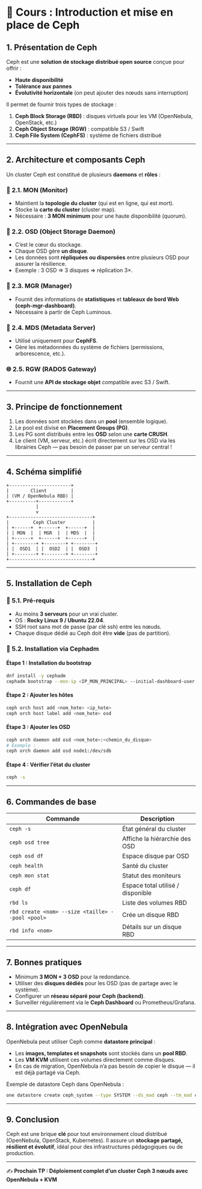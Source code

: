 # 📘 Cours : Introduction et mise en place de Ceph

## 1. Présentation de Ceph

Ceph est une **solution de stockage distribué open source** conçue pour offrir :
- **Haute disponibilité**
- **Tolérance aux pannes**
- **Évolutivité horizontale** (on peut ajouter des nœuds sans interruption)

Il permet de fournir trois types de stockage :
1. **Ceph Block Storage (RBD)** : disques virtuels pour les VM (OpenNebula, OpenStack, etc.)
2. **Ceph Object Storage (RGW)** : compatible S3 / Swift
3. **Ceph File System (CephFS)** : système de fichiers distribué

---

## 2. Architecture et composants Ceph

Un cluster Ceph est constitué de plusieurs **daemons** et **rôles** :

### 🧱 2.1. MON (Monitor)
- Maintient la **topologie du cluster** (qui est en ligne, qui est mort).
- Stocke la **carte du cluster** (cluster map).
- Nécessaire : **3 MON minimum** pour une haute disponibilité (quorum).

### 💾 2.2. OSD (Object Storage Daemon)
- C’est le cœur du stockage.
- Chaque OSD gère **un disque**.
- Les données sont **répliquées ou dispersées** entre plusieurs OSD pour assurer la résilience.
- Exemple : 3 OSD ⇒ 3 disques ⇒ réplication 3×.

### 🧠 2.3. MGR (Manager)
- Fournit des informations de **statistiques** et **tableaux de bord Web (ceph-mgr-dashboard)**.
- Nécessaire à partir de Ceph Luminous.

### 📁 2.4. MDS (Metadata Server)
- Utilisé uniquement pour **CephFS**.
- Gère les métadonnées du système de fichiers (permissions, arborescence, etc.).

### 🌐 2.5. RGW (RADOS Gateway)
- Fournit une **API de stockage objet** compatible avec S3 / Swift.

---

## 3. Principe de fonctionnement

1. Les données sont stockées dans un **pool** (ensemble logique).
2. Le pool est divisé en **Placement Groups (PG)**.
3. Les PG sont distribués entre les **OSD** selon une **carte CRUSH**.
4. Le client (VM, serveur, etc.) écrit directement sur les OSD via les librairies Ceph — pas besoin de passer par un serveur central !

---

## 4. Schéma simplifié

```
+-----------------------+
|        Client         |
| (VM / OpenNebula RBD) |
+----------+------------+
           |
           v
+-------------------------------+
|         Ceph Cluster          |
| +------+  +------+  +------+  |
| | MON  |  | MGR  |  | MDS  |  |
| +------+  +------+  +------+  |
| +--------+ +--------+ +--------+
| |  OSD1  | |  OSD2  | |  OSD3  |
| +--------+ +--------+ +--------+
+-------------------------------+
```

---

## 5. Installation de Ceph

### 🔧 5.1. Pré-requis
- Au moins **3 serveurs** pour un vrai cluster.
- OS : **Rocky Linux 9 / Ubuntu 22.04**.
- SSH root sans mot de passe (par clé ssh) entre les nœuds.
- Chaque disque dédié au Ceph doit être **vide** (pas de partition).

### 🔩 5.2. Installation via Cephadm

#### Étape 1 : Installation du bootstrap
```bash
dnf install -y cephadm
cephadm bootstrap --mon-ip <IP_MON_PRINCIPAL> --initial-dashboard-user admin --initial-dashboard-password admin
```

#### Étape 2 : Ajouter les hôtes
```bash
ceph orch host add <nom_hote> <ip_hote>
ceph orch host label add <nom_hote> osd
```

#### Étape 3 : Ajouter les OSD
```bash
ceph orch daemon add osd <nom_hote>:<chemin_du_disque>
# Exemple :
ceph orch daemon add osd node1:/dev/sdb
```

#### Étape 4 : Vérifier l’état du cluster
```bash
ceph -s
```

---

## 6. Commandes de base

| Commande | Description |
|-----------|-------------|
| `ceph -s` | État général du cluster |
| `ceph osd tree` | Affiche la hiérarchie des OSD |
| `ceph osd df` | Espace disque par OSD |
| `ceph health` | Santé du cluster |
| `ceph mon stat` | Statut des moniteurs |
| `ceph df` | Espace total utilisé / disponible |
| `rbd ls` | Liste des volumes RBD |
| `rbd create <nom> --size <taille> --pool <pool>` | Crée un disque RBD |
| `rbd info <nom>` | Détails sur un disque RBD |

---

## 7. Bonnes pratiques

- Minimum **3 MON + 3 OSD** pour la redondance.
- Utiliser des **disques dédiés** pour les OSD (pas de partage avec le système).
- Configurer un **réseau séparé pour Ceph (backend)**.
- Surveiller régulièrement via le **Ceph Dashboard** ou Prometheus/Grafana.

---

## 8. Intégration avec OpenNebula

OpenNebula peut utiliser Ceph comme **datastore principal** :
- Les **images, templates et snapshots** sont stockés dans un **pool RBD**.
- Les **VM KVM** utilisent ces volumes directement comme disques.
- En cas de migration, OpenNebula n’a pas besoin de copier le disque — il est déjà partagé via Ceph.

Exemple de datastore Ceph dans OpenNebula :
```bash
one datastore create ceph_system --type SYSTEM --ds_mad ceph --tm_mad ceph --safe_dirs /var/tmp --pool ceph-pool
```

---

## 9. Conclusion

Ceph est une brique **clé** pour tout environnement cloud distribué (OpenNebula, OpenStack, Kubernetes).
Il assure un **stockage partagé, résilient et évolutif**, idéal pour des infrastructures pédagogiques ou de production.

---

✍️ **Prochain TP : Déploiement complet d’un cluster Ceph 3 nœuds avec OpenNebula + KVM**
